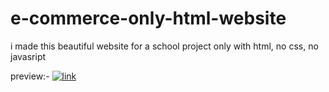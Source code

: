 # e-commerce-only-html-website
i made this beautiful website for a school project only with html, no css, no javasript

preview:- 
[![link]([[Untitled.mp4]](https://divyanshxd.github.io/school-project/home.html)(https://divyanshxd.github.io/school-project/home.html))]([Untitled.mp4](https://divyanshxd.github.io/school-project/home.html))
